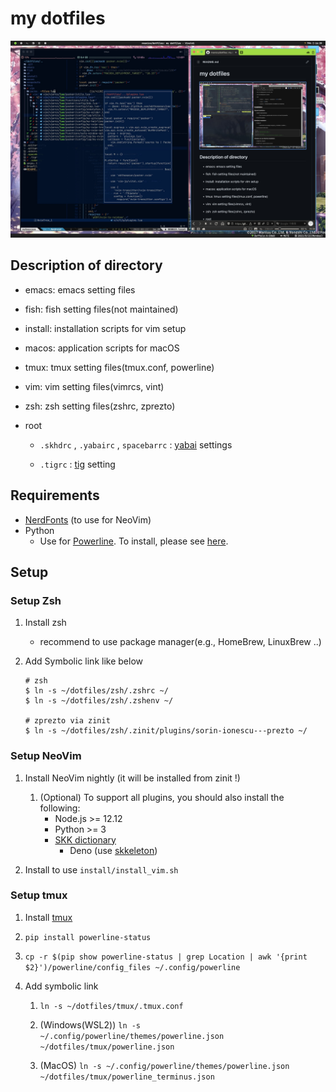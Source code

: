 # my dotfiles

![screenshot](snapshots/screenshot.jpeg)

## Description of directory

- emacs: emacs setting files

- fish: fish setting files(not maintained)

- install: installation scripts for vim setup

- macos: application scripts for macOS

- tmux: tmux setting files(tmux.conf, powerline)

- vim: vim setting files(vimrcs, vint)

- zsh: zsh setting files(zshrc, zprezto)

- root

  - `.skhdrc` , `.yabairc` , `spacebarrc` : [yabai](https://github.com/koekeishiya/yabai) settings

  - `.tigrc` : [tig](https://github.com/jonas/tig) setting

## Requirements

- [NerdFonts](https://github.com/ryanoasis/nerd-fonts) (to use for NeoVim)
- Python
  - Use for [Powerline](https://github.com/powerline/powerline). To install, please see [here](https://powerline.readthedocs.io/en/latest/installation.html#generic-requirements).

## Setup

### Setup Zsh

1. Install zsh
    - recommend to use package manager(e.g., HomeBrew, LinuxBrew ..)

1. Add Symbolic link like below

    ```
    # zsh
    $ ln -s ~/dotfiles/zsh/.zshrc ~/
    $ ln -s ~/dotfiles/zsh/.zshenv ~/

    # zprezto via zinit
    $ ln -s ~/dotfiles/zsh/.zinit/plugins/sorin-ionescu---prezto ~/
    ```

### Setup NeoVim

1. Install NeoVim nightly (it will be installed from zinit !)
    1. (Optional) To support all plugins, you should also install the following:
        - Node.js >= 12.12
        - Python >= 3
        - [SKK dictionary](https://skk-dev.github.io/dict/)
            - Deno (use [skkeleton](https://github.com/vim-skk/skkeleton))

1. Install to use `install/install_vim.sh`

### Setup tmux

1. Install [tmux](https://github.com/tmux/tmux)

1. `pip install powerline-status`

1. `cp -r $(pip show powerline-status | grep Location | awk '{print $2}')/powerline/config_files ~/.config/powerline`

1. Add symbolic link

    1. `ln -s ~/dotfiles/tmux/.tmux.conf`

    1. (Windows(WSL2)) `ln -s ~/.config/powerline/themes/powerline.json ~/dotfiles/tmux/powerline.json`

    1. (MacOS) `ln -s ~/.config/powerline/themes/powerline.json ~/dotfiles/tmux/powerline_terminus.json`

<!--
vim: ts=2 sts=2 sw=2 et :
-->
